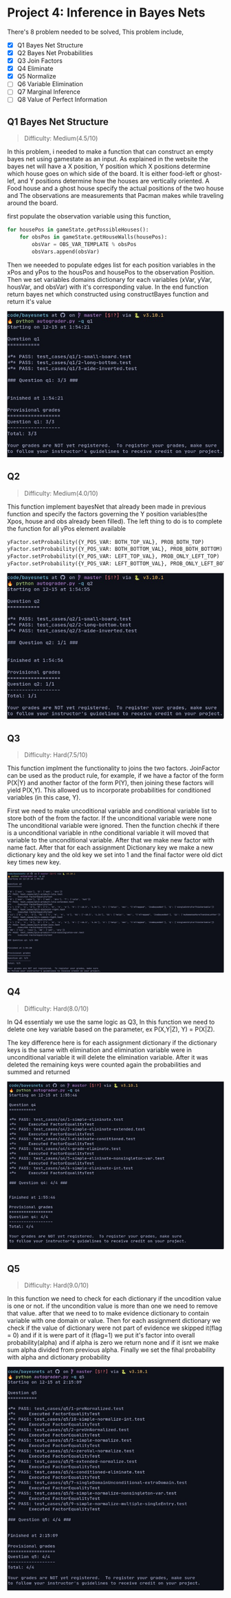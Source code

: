 
# Project 4: Inference in Bayes Nets

There's 8 problem needed to be solved, This problem include,

* [x] Q1 Bayes Net Structure
* [x] Q2 Bayes Net Probabilities
* [x] Q3 Join Factors
* [x] Q4 Eliminate
* [x] Q5 Normalize
* [ ] Q6 Variable Elimination
* [ ] Q7 Marginal Inference
* [ ] Q8 Value of Perfect Information

## Q1 Bayes Net Structure

> Difficulty: Medium(4.5/10)

In this problem, i needed to make a function that can construct an empty bayes
net using gamestate as an input. As explained in the website the bayes net will
have a X position, Y position which X positions determine which house goes on
which side of the board. It is either food-left or ghost-lef, and Y positions
determine how the houses are vertically oriented. A Food house and a ghost house
specify the actual positions of the two house and The observations are
measurements that Pacman makes while traveling around the board.

first populate the observation variable using this function,

```python
for housePos in gameState.getPossibleHouses():
    for obsPos in gameState.getHouseWalls(housePos):
        obsVar = OBS_VAR_TEMPLATE % obsPos
        obsVars.append(obsVar)
```

Then we neeeded to populate edges list for each position variables in the xPos
and yPos to the housPos and housePos to the observation Position. Then we set variables
domains dictionary for each variables (xVar, yVar, housVar, and obsVar) with it's
corresponding value. In the end function return bayes net which constructed using
constructBayes function and return it's value

![q1](./img/q1.jpeg)

## Q2

> Difficulty: Medium(4.0/10)

This function implement bayesNet that already been made in previous function and
specify the factors governing the Y position variables(the Xpos, house and obs
already been filled). The left thing to do is to complete the function for all
yPos element available

```python
yFactor.setProbability({Y_POS_VAR: BOTH_TOP_VAL}, PROB_BOTH_TOP)
yFactor.setProbability({Y_POS_VAR: BOTH_BOTTOM_VAL}, PROB_BOTH_BOTTOM)
yFactor.setProbability({Y_POS_VAR: LEFT_TOP_VAL}, PROB_ONLY_LEFT_TOP)
yFactor.setProbability({Y_POS_VAR: LEFT_BOTTOM_VAL}, PROB_ONLY_LEFT_BOTTOM)
```

![q2](./img/q2.jpeg)

## Q3

> Difficulty: Hard(7.5/10)

This function implment the functionality to joins the two factors. JoinFactor can
be used as the product rule, for example, if we have a factor of the form
P(X|Y) and another factor of the form P(Y), then joining these factors will yield
P(X,Y). This allowed us to incorporate probabilities for conditioned variables
(in this case, Y).

First we need to make uncoditional variable and conditional variable list to store
both of the from the factor. If the unconditional variable were none The unconditional
variable were ignored. Then the function chechk if there is a unconditional
variable in nthe conditional variable it will moved that variable to the
unconditional variable. After that we make new factor with name fact. After that
for each assignment Dictionary key we make a new dictionary key and the old key we
set into 1 and the final factor were old dict key times new key.

![q3](./img/q3.jpeg)

## Q4

> Difficulty: Hard(8.0/10)

In Q4 essentialy we use the same logic as Q3, In this function we need to delete
one key variable based on the parameter, ex P(X,Y|Z), Y) = P(X|Z).

The key difference here is for each assignment dictionary if the dictionary keys
is the same with elimination and elimination variable were in unconditional variable
it will delete the elimination variable. After it was deleted the remaining keys
were counted again the probabilities and summed and returned

![q4](./img/q4.jpeg)

## Q5

> Difficulty: Hard(9.0/10)

In this function we need to check for each dictionary if the uncodition value is
one or not. if the uncondition value is more than one we need to remove that value.
after that we need to to make evidence dictionary to contain variable with one domain
or value. Then for each assignment dictionary we check if the value of dictionary
were not part of evidence we skipped it(flag = 0) and if it is were part of it
(flag=1) we put it's factor into overall probability(alpha) and if alpha is zero
we return none and if it isnt we make sum alpha divided from previous alpha.
Finally we set the fihal probability with alpha and dictionary probability

![q5](./img/q5.jpeg)
